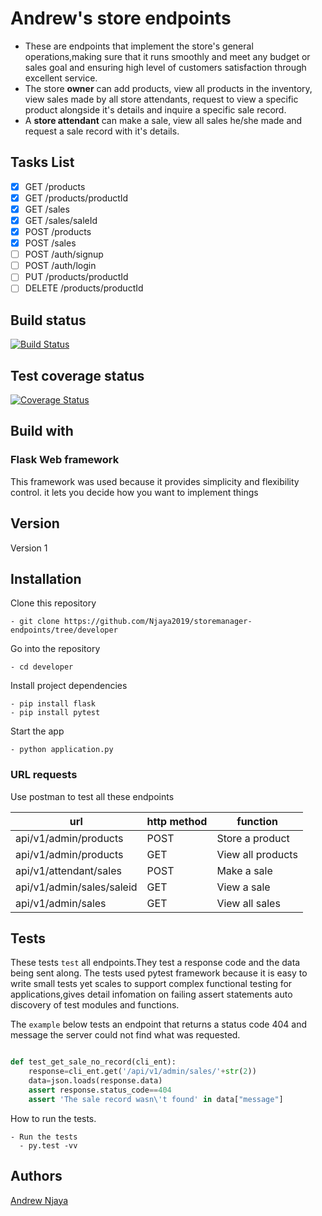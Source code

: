 # Andrew's store endpoints
- These are endpoints that implement the store's general operations,making sure that it runs smoothly and meet any budget or sales goal and ensuring high level of customers satisfaction through excellent service. 
- The store **owner** can add products, view all products in the inventory, view sales made by all store attendants, request to view a specific product alongside it's details and inquire a specific sale record.
- A **store attendant** can make a sale, view all sales he/she made and request a sale record with it's details.

## Tasks List
  - [x] GET /products
  - [x] GET /products/productId
  - [x] GET /sales
  - [x] GET /sales/saleId
  - [x] POST /products
  - [x] POST /sales
  - [ ] POST /auth/signup
  - [ ] POST /auth/login
  - [ ] PUT /products/productId
  - [ ] DELETE /products/productId

## Build status
[![Build Status](https://travis-ci.org/Njaya2019/storemanager-endpoints.svg?branch=developer)](https://travis-ci.org/Njaya2019/storemanager-endpoints)


## Test coverage status
[![Coverage Status](https://coveralls.io/repos/github/Njaya2019/storemanager-endpoints/badge.svg?branch=developer)](https://coveralls.io/github/Njaya2019/storemanager-endpoints?branch=developer)

## Build with
### Flask Web framework 
This framework was used because it provides simplicity and flexibility control. it lets you decide how you want to implement things

## Version
Version 1

## Installation
Clone this repository
```
- git clone https://github.com/Njaya2019/storemanager-endpoints/tree/developer
```
Go into the repository
```
- cd developer
```

Install project dependencies
```
- pip install flask
- pip install pytest
```

Start the app
```
- python application.py
```
### URL requests
Use postman to test all these endpoints

| url                       | http method   | function         |
| ------------------------  | ------------- | ---------------- |
| api/v1/admin/products     | POST          | Store a product  |
| api/v1/admin/products     | GET           | View all products|
| api/v1/attendant/sales    | POST          | Make a sale      |
| api/v1/admin/sales/saleid | GET           | View a sale      |
| api/v1/admin/sales        | GET           | View all sales   |


 
## Tests
These tests `test` all endpoints.They test a response code and the data being sent along. The tests used pytest framework because it is easy to write small tests yet scales to support complex functional testing for applications,gives detail infomation on failing assert statements auto discovery of test modules and functions.

The `example` below tests an endpoint that returns a status code 404 and message the server could not find what was requested.

```python

def test_get_sale_no_record(cli_ent):
    response=cli_ent.get('/api/v1/admin/sales/'+str(2))
    data=json.loads(response.data)
    assert response.status_code==404
    assert 'The sale record wasn\'t found' in data["message"]

```

How to run the tests.
```
- Run the tests
  - py.test -vv

```
## Authors

[Andrew Njaya](https://github.com/Njaya2019)

